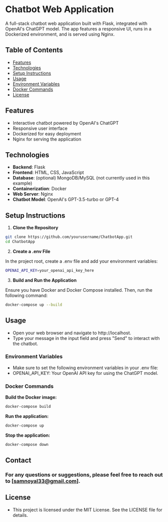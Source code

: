# Chatbot Web Application

A full-stack chatbot web application built with Flask, integrated with OpenAI's ChatGPT model. The app features a responsive UI, runs in a Dockerized environment, and is served using Nginx.

## Table of Contents

- [Features](#features)
- [Technologies](#technologies)
- [Setup Instructions](#setup-instructions)
- [Usage](#usage)
- [Environment Variables](#environment-variables)
- [Docker Commands](#docker-commands)
- [License](#license)

## Features

- Interactive chatbot powered by OpenAI's ChatGPT
- Responsive user interface
- Dockerized for easy deployment
- Nginx for serving the application

## Technologies

- **Backend**: Flask
- **Frontend**: HTML, CSS, JavaScript
- **Database**: (optional) MongoDB/MySQL (not currently used in this example)
- **Containerization**: Docker
- **Web Server**: Nginx
- **Chatbot Model**: OpenAI's GPT-3.5-turbo or GPT-4

## Setup Instructions

1. **Clone the Repository**

```bash
git clone https://github.com/yourusername/ChatbotApp.git
cd ChatbotApp
```
2. **Create a .env File**
   
In the project root, create a .env file and add your environment variables:
```bash
OPENAI_API_KEY=your_openai_api_key_here
```

3. **Build and Run the Application**
   
Ensure you have Docker and Docker Compose installed. Then, run the following command:
```bash
docker-compose up --build
```

## Usage
   - Open your web browser and navigate to http://localhost.
   - Type your message in the input field and press "Send" to interact with the chatbot.
### Environment Variables
   - Make sure to set the following environment variables in your .env file:
   - OPENAI_API_KEY: Your OpenAI API key for using the ChatGPT model.
### Docker Commands
**Build the Docker image:**
```bash
docker-compose build
```
**Run the application:**
```bash
docker-compose up
```
**Stop the application:**
```bash
docker-compose down
```

## Contact
   ### For any questions or suggestions, please feel free to reach out to [samnoyal33@gmail.com].

## License
- This project is licensed under the MIT License. See the LICENSE file for details.
